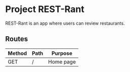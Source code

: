# Project REST-Rant

REST-Rant is an app where users can review restaurants.

## Routes

| Method | Path | Purpose |
|--------|------|---------|
|  GET   |   /  | Home page|
